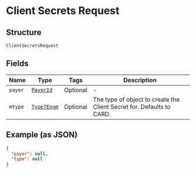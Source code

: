 
# Client Secrets Request

## Structure

`ClientSecretsRequest`

## Fields

| Name | Type | Tags | Description |
|  --- | --- | --- | --- |
| `payer` | [`PayerId`](/doc/models/payer-id.md) | Optional | - |
| `mtype` | [`Type7Enum`](/doc/models/type-7-enum.md) | Optional | The type of object to create the Client Secret for. Defaults to CARD. |

## Example (as JSON)

```json
{
  "payer": null,
  "type": null
}
```

